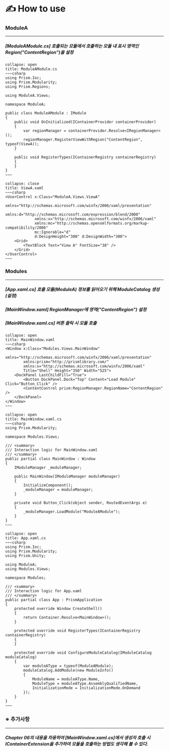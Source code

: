 # ✍️ How to use

### ModuleA
---
##### [ModuleAModule.cs] 호출되는 모듈에서 호출하는 모듈 내 표시 영역인 Region("ContentRegion")을 설정

```ad-note
collapse: open
title: ModuleAModule.cs
~~~csharp
using Prism.Ioc;
using Prism.Modularity;
using Prism.Regions;

using ModuleA.Views;

namespace ModuleA;

public class ModuleAModule : IModule
{
	public void OnInitialized(IContainerProvider containerProvider)
	{
		var regionManager = containerProvider.Resolve<IRegionManager>();
		regionManager.RegisterViewWithRegion("ContentRegion", typeof(ViewA));
	}

	public void RegisterTypes(IContainerRegistry containerRegistry)
	{
	}
}
~~~
```

```ad-note
collapse: close
title: ViewA.xaml
~~~csharp
<UserControl x:Class="ModuleA.Views.ViewA"
             xmlns="http://schemas.microsoft.com/winfx/2006/xaml/presentation"
             xmlns:d="http://schemas.microsoft.com/expression/blend/2008"
             xmlns:x="http://schemas.microsoft.com/winfx/2006/xaml"
             xmlns:mc="http://schemas.openxmlformats.org/markup-compatibility/2006"
             mc:Ignorable="d" 
             d:DesignHeight="300" d:DesignWidth="300">
    <Grid>
        <TextBlock Text="View A" FontSize="38" />
    </Grid>
</UserControl>
~~~
```

### Modules
---
##### [App.xaml.cs] 호출 모듈(ModuleA) 정보를 읽어오기 위해 ModuleCatalog 생성(설정)
##### [MainWindow.xaml] RegionManager에 영역("ContentRegion") 설정
##### [MainWindow.xaml.cs] 버튼 클릭 시 모듈 호출

```ad-note
collapse: open
title: MainWindow.xaml
~~~csharp
<Window x:Class="Modules.Views.MainWindow"
        xmlns="http://schemas.microsoft.com/winfx/2006/xaml/presentation"
        xmlns:prism="http://prismlibrary.com/"
        xmlns:x="http://schemas.microsoft.com/winfx/2006/xaml"
        Title="Shell" Height="350" Width="525">
    <DockPanel LastChildFill="True">
        <Button DockPanel.Dock="Top" Content="Load Module" Click="Button_Click" />
        <ContentControl prism:RegionManager.RegionName="ContentRegion" />
    </DockPanel>
</Window>
~~~
```

```ad-note
collapse: open
title: MainWindow.xaml.cs
~~~csharp
using Prism.Modularity;

namespace Modules.Views;

/// <summary>
/// Interaction logic for MainWindow.xaml
/// </summary>
public partial class MainWindow : Window
{
	IModuleManager _moduleManager;

	public MainWindow(IModuleManager moduleManager)
	{
		InitializeComponent();
		_moduleManager = moduleManager;
	}

	private void Button_Click(object sender, RoutedEventArgs e)
	{
		_moduleManager.LoadModule("ModuleAModule");
	}
}
~~~
```

```ad-note
collapse: open
title: App.xaml.cs
~~~csharp
using Prism.Ioc;
using Prism.Modularity;
using Prism.Unity;

using ModuleA;
using Modules.Views;

namespace Modules;

/// <summary>
/// Interaction logic for App.xaml
/// </summary>
public partial class App : PrismApplication
{
	protected override Window CreateShell()
	{
		return Container.Resolve<MainWindow>();
	}

	protected override void RegisterTypes(IContainerRegistry containerRegistry)
	{
	}

	protected override void ConfigureModuleCatalog(IModuleCatalog moduleCatalog)
	{
		var moduleAType = typeof(ModuleAModule);
		moduleCatalog.AddModule(new ModuleInfo()
		{
			ModuleName = moduleAType.Name,
			ModuleType = moduleAType.AssemblyQualifiedName,
			InitializationMode = InitializationMode.OnDemand
		});
	}
}
~~~
```

### ※ 추가사항
---
##### Chapter 06의 내용을 차용하여 [MainWindow.xaml.cs]에서 생성자 호출 시 IContainerExtension을 추가하여 모듈을 호출하는 방법도 생각해 볼 수 있다.